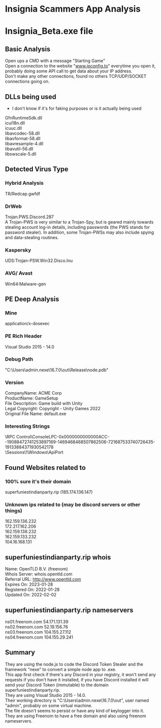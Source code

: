# Insignia Scammers App Analysis

# Insignia_Beta.exe file  
## Basic Analysis  
Open ups a CMD with a message "Starting Game"  
Open a connection to the website "www.ipconfig.to" everytime you open it, probably doing some API call to get data about your IP address.  
Don't make any other connections, found no others TCP/UDP/SOCKET connections going on.  
  
## DLLs being used  
* I don't know if it's for faking purposes or is it actually being used  
  
GfnRuntimeSdk.dll  
icui18n.dll  
icuuc.dll  
libavcodec-58.dll  
libavformat-58.dll  
libavresample-4.dll  
libavutil-56.dll  
libswscale-5.dll  
  
## Detected Virus Type  
### Hybrid Analysis  
TR/Redcap.gwfdf  
  
### DrWeb  
Trojan.PWS.Discord.287  
A Trojan-PWS is very similar to a Trojan-Spy, but is geared mainly towards stealing account log-in details, including passwords (the PWS stands for password stealer). In addition, some Trojan-PWSs may also include spying and data-stealing routines.  
  
### Kaspersky  
UDS:Trojan-PSW.Win32.Disco.Inu  
  
### AVG/ Avast  
Win64:Malware-gen  
  
## PE Deep Analysis  
### Mine  
application/x-dosexec  
  
### PE Rich Header  
Visual Studio 2015 - 14.0  
  
### Debug Path  
"C:\Users\admin\.nexe\16.7.0\out\Release\node.pdb"  
  
### Version  
CompanyName: ACME Corp  
ProductName: GameSetup  
File Description: Game build with Unity  
Legal Copyright: Copyright - Unity Games 2022  
Original File Name: default.exe  
  
### Interesting Strings  
\RPC Control\ConsoleLPC-0x0000000000000ACC--19088472741253897169-1469468468507862506-721687533740726435-19133884371930542178  
\Sessions\1\Windows\ApiPort  
  
## Found Websites related to  
### 100% sure it's their domain  
superfuniestindianparty.rip (185.174.136.147)  
  
### Unknown ips related to (may be discord servers or other things)  
162.159.136.232  
172.217.162.206  
162.159.138.232  
162.159.133.232  
104.16.168.131  
  
## superfuniestindianparty.rip whois  
Name: OpenTLD B.V. (freenom)  
Whois Server: whois.opentld.com  
Referral URL: http://www.opentld.com  
Expires On: 2023-01-28  
Registered On: 2022-01-28  
Updated On: 2022-02-02  
  
## superfuniestindianparty.rip nameservers  
ns01.freenom.com 54.171.131.39  
ns02.freenom.com 52.19.156.76  
ns03.freenom.com 104.155.27.112  
ns04.freenom.com 104.155.29.241  
  
## Summary  
They are using the node.js to code the Discord Token Stealer and the framework "nexe" to convert a simple node app to .exe.  
This app first check if there's any Discord in your registry, it won't send any requests if you don't have it installed, if you have Discord installed it will send your Discord Token (immutable) to the domain superfuniestindianparty.rip.  
They are using Visual Studio 2015 - 14.0.  
Their working directory is "C:\Users\admin\.nexe\16.7.0\out\", user named "admin", probably on some virtual machine.  
The file doesn't seems to persist or have any kind of keylogger into it.  
They are using Freenom to have a free domain and also using freenom nameservers.  

